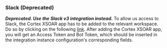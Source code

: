 ### Slack (Deprecated)
***Deprecated. Use the Slack v3 integration instead.***
To allow us access to Slack, the Cortex XSOAR app has to be added to the relevant workspace. Do so by clicking on the following [link](https://oproxy.demisto.ninja/slack).
 After adding the Cortex XSOAR app, you will get an Access Token and Bot Token, which should be inserted in the integration instance configuration's corresponding fields.